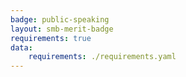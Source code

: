 ```yaml
---
badge: public-speaking
layout: smb-merit-badge
requirements: true
data:
    requirements: ./requirements.yaml
---
```

